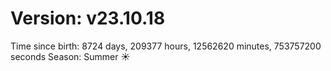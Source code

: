 # Version: v23.10.18
Time since birth: 8724 days, 209377 hours, 12562620 minutes, 753757200 seconds
Season: Summer ☀️
